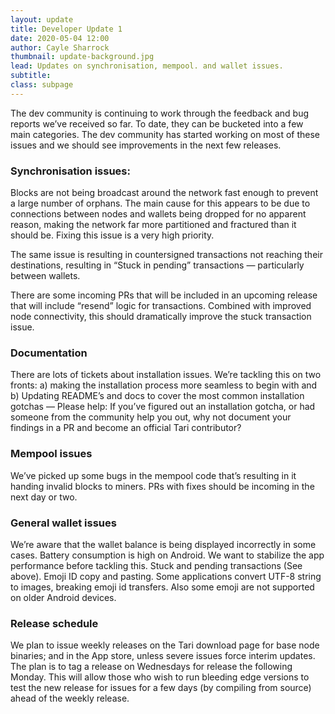 ```yaml
---
layout: update
title: Developer Update 1
date: 2020-05-04 12:00
author: Cayle Sharrock
thumbnail: update-background.jpg
lead: Updates on synchronisation, mempool. and wallet issues.
subtitle: 
class: subpage
---
```


The dev community is continuing to work through the feedback and bug reports we’ve received so far. To date, they can be bucketed into a few main categories. The dev community has started working on most of these issues and we should see improvements in the next few releases.

### Synchronisation issues: 

Blocks are not being broadcast around the network fast enough to prevent a large number of orphans. The main cause for this appears to be due to connections between nodes and wallets being dropped for no apparent reason, making the network far more partitioned and fractured than it should be. Fixing this issue is a very high priority.

The same issue is resulting in countersigned transactions not reaching their destinations, resulting in “Stuck in pending” transactions — particularly between wallets.

There are some incoming PRs that will be included in an upcoming release that will include “resend” logic for transactions. Combined with improved node connectivity, this should dramatically improve the stuck transaction issue.

### Documentation

There are lots of tickets about installation issues. We’re tackling this on two fronts: a) making the installation process more seamless to begin with and b) Updating README’s and docs to cover the most common installation gotchas — Please help: If you’ve figured out an installation gotcha, or had someone from the community help you out, why not document your findings in a PR and become an official Tari contributor?

### Mempool issues

We’ve picked up some bugs in the mempool code that’s resulting in it handing invalid blocks to miners. PRs with fixes should be incoming in the next day or two.

### General wallet issues

 We’re aware that the wallet balance is being displayed incorrectly in some cases.
 Battery consumption is high on Android. We want to stabilize the app performance before tackling this.
Stuck and pending transactions (See above).
Emoji ID copy and pasting. Some applications convert UTF-8 string to images, breaking emoji id transfers. 
Also some emoji are not supported on older Android devices. 

### Release schedule

We plan to issue weekly releases on the Tari download page for base node binaries; and in the App store, unless severe issues force interim updates. The plan is to tag a release on Wednesdays for release the following Monday. This will allow those who wish to run bleeding edge versions to test the new release for issues for a few days (by compiling from source) ahead of the weekly release.

